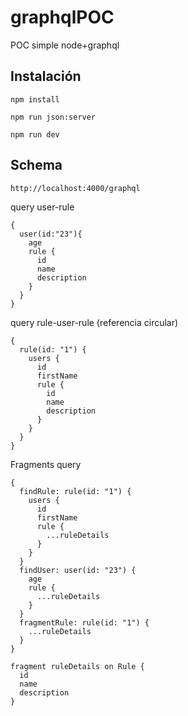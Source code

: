 # graphqlPOC

POC simple node+graphql 

## Instalación

```
npm install

npm run json:server

npm run dev
```

## Schema

```
http://localhost:4000/graphql
```

query user-rule
```
{
  user(id:"23"){
    age
    rule {
      id
      name
      description
    }
  }
}
```

query rule-user-rule (referencia circular)

```
{
  rule(id: "1") {
    users {
      id
      firstName
      rule {
        id
        name
        description
      }
    }
  }
}
```

Fragments query 

```
{
  findRule: rule(id: "1") {
    users {
      id
      firstName
      rule {
        ...ruleDetails
      }
    }
  }
  findUser: user(id: "23") {
    age
    rule {
      ...ruleDetails
    }
  }
  fragmentRule: rule(id: "1") {
    ...ruleDetails
  }
}

fragment ruleDetails on Rule {
  id
  name
  description
}
```
